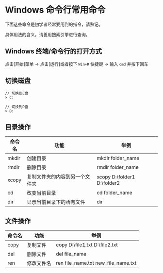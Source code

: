 # Windows 命令行常用命令

下面这些命令是初学者经常要用到的指令，请熟记。

具体用法的含义，请善用搜索引擎进行查询。

## Windows 终端/命令行的打开方式

点击[开始]菜单 -> 点击[运行]或者按下 `Win+R` 快捷键 -> 输入 `cmd` 并按下回车

## 切换磁盘

```shell
// 切换到C盘
> C:

// 切换到D盘
> D:
```

## 目录操作

| 命令名 | 功能                           | 举例                        |
| ------ | ------------------------------ | --------------------------- |
| mkdir  | 创建目录                       | mkdir folder_name           |
| rmdir  | 删除目录                       | rmdir folder_name           |
| xcopy  | 复制文件夹的内容到另一个文件夹 | xcopy D:\folder1 D:\folder2 |
| cd     | 改变当前目录                   | cd folder_name              |
| dir    | 显示当前目录下的所有文件         | dir                         |

## 文件操作

| 命令名 | 功能       | 举例                                |
| ------ | ---------- | ----------------------------------- |
| copy   | 复制文件   | copy D:\file1.txt D:\file2.txt      |
| del    | 删除文件   | del file_name                       |
| ren    | 修改文件名 | ren file_name.txt new_file_name.txt |